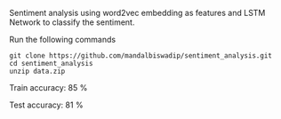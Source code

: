 
Sentiment analysis using word2vec embedding as features and LSTM Network to classify the sentiment.

Run the following commands
```
git clone https://github.com/mandalbiswadip/sentiment_analysis.git
cd sentiment_analysis
unzip data.zip
```
Train accuracy: 85 %

Test accuracy: 81 %

